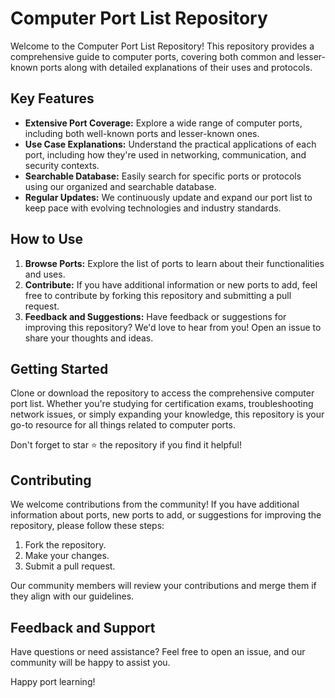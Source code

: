 # Computer Port List Repository

Welcome to the Computer Port List Repository! This repository provides a comprehensive guide to computer ports, covering both common and lesser-known ports along with detailed explanations of their uses and protocols.

## Key Features

- **Extensive Port Coverage:** Explore a wide range of computer ports, including both well-known ports and lesser-known ones.
- **Use Case Explanations:** Understand the practical applications of each port, including how they're used in networking, communication, and security contexts.
- **Searchable Database:** Easily search for specific ports or protocols using our organized and searchable database.
- **Regular Updates:** We continuously update and expand our port list to keep pace with evolving technologies and industry standards.

## How to Use

1. **Browse Ports:** Explore the list of ports to learn about their functionalities and uses.
2. **Contribute:** If you have additional information or new ports to add, feel free to contribute by forking this repository and submitting a pull request.
3. **Feedback and Suggestions:** Have feedback or suggestions for improving this repository? We'd love to hear from you! Open an issue to share your thoughts and ideas.

## Getting Started

Clone or download the repository to access the comprehensive computer port list. Whether you're studying for certification exams, troubleshooting network issues, or simply expanding your knowledge, this repository is your go-to resource for all things related to computer ports.

Don't forget to star :star: the repository if you find it helpful!

## Contributing

We welcome contributions from the community! If you have additional information about ports, new ports to add, or suggestions for improving the repository, please follow these steps:

1. Fork the repository.
2. Make your changes.
3. Submit a pull request.

Our community members will review your contributions and merge them if they align with our guidelines.

## Feedback and Support

Have questions or need assistance? Feel free to open an issue, and our community will be happy to assist you.

Happy port learning!
